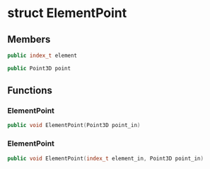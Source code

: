 # struct ElementPoint


## Members

```cpp
public index_t element

```

```cpp
public Point3D point

```



## Functions

### ElementPoint

```cpp
public void ElementPoint(Point3D point_in)
```


### ElementPoint

```cpp
public void ElementPoint(index_t element_in, Point3D point_in)
```




